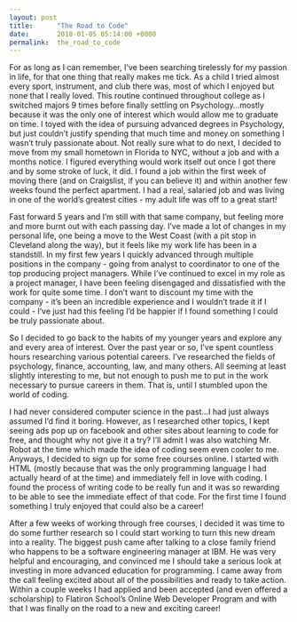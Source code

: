 ```yaml
---
layout: post
title:      "The Road to Code"
date:       2018-01-05 05:14:00 +0000
permalink:  the_road_to_code
---
```


For as long as I can remember, I've been searching tirelessly for my passion in life, for that one thing that really makes me tick. As a child I tried almost every sport, instrument, and club there was, most of which I enjoyed but none that I really loved. This routine continued throughout college as I switched majors 9 times before finally settling on Psychology…mostly because it was the only one of interest which would allow me to graduate on time. I toyed with the idea of pursuing advanced degrees in Psychology, but just couldn’t justify spending that much time and money on something I wasn’t truly passionate about. Not really sure what to do next, I decided to move from my small hometown in Florida to NYC, without a job and with a months notice. I figured everything would work itself out once I got there and by some stroke of luck, it did. I found a job within the first week of moving there (and on Craigslist, if you can believe it) and within another few weeks found the perfect apartment. I had a real, salaried job and was living in one of the world’s greatest cities - my adult life was off to a great start!

Fast forward 5 years and I’m still with that same company, but feeling more and more burnt out with each passing day. I’ve made a lot of changes in my personal life, one being a move to the West Coast (with a pit stop in Cleveland along the way), but it feels like my work life has been in a standstill. In my first few years I quickly advanced through multiple positions in the company - going from analyst to coordinator to one of the top producing project managers. While I’ve continued to excel in my role as a project manager, I have been feeling disengaged and dissatisfied with the work for quite some time. I don’t want to discount my time with the company - it’s been an incredible experience and I wouldn’t trade it if I could - I’ve just had this feeling I’d be happier if I found something I could be truly passionate about. 

So I decided to go back to the habits of my younger years and explore any and every area of interest. Over the past year or so, I’ve spent countless hours researching various potential careers. I’ve researched the fields of psychology, finance, accounting, law, and many others. All seeming at least slightly interesting to me, but not enough to push me to put in the work necessary to pursue careers in them. That is, until I stumbled upon the world of coding. 

I had never considered computer science in the past…I had just always assumed I’d find it boring. However, as I researched other topics, I kept seeing ads pop up on facebook and other sites about learning to code for free, and thought why not give it a try? I’ll admit I was also watching Mr. Robot at the time which made the idea of coding seem even cooler to me. Anyways, I decided to sign up for some free courses online. I started with HTML (mostly because that was the only programming language I had actually heard of at the time) and immediately fell in love with coding. I found the process of writing code to be really fun and it was so rewarding to be able to see the immediate effect of that code. For the first time I found something I truly enjoyed that could also be a career! 

After a few weeks of working through free courses, I decided it was time to do some further research so I could start working to turn this new dream into a reality. The biggest push came after talking to a close family friend who happens to be a software engineering manager at IBM. He was very helpful and encouraging, and convinced me I should take a serious look at investing in more advanced education for programming. I came away from the call feeling excited about all of the possibilities and ready to take action. Within a couple weeks I had applied and been accepted (and even offered a scholarship) to Flatiron School’s Online Web Developer Program and with that I was finally on the road to a new and exciting career!



